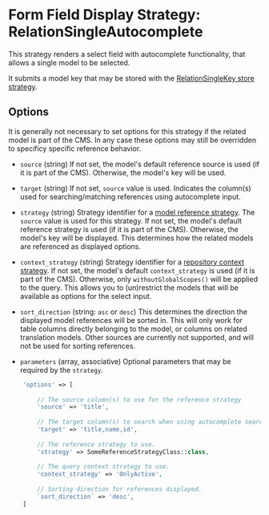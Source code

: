 # Form Field Display Strategy: RelationSingleAutocomplete

This strategy renders a select field with autocomplete functionality, 
that allows a single model to be selected.

It submits a model key that may be stored with the [RelationSingleKey store strategy](../FormFieldStoreStrategies/RelationSingleKey.md).

## Options

It is generally not necessary to set options for this strategy if the related model is part of the CMS.
In any case these options may still be overridden to specificy specific reference behavior.
 
- `source` (string)
    If not set, the model's default reference source is used (if it is part of the CMS). 
    Otherwise, the model's key will be used.
     
- `target` (string)
    If not set, `source` value is used.
    Indicates the column(s) used for searching/matching references using autocomplete input.
    
- `strategy` (string)
    Strategy identifier for a [model reference strategy](../Strategies.md#model-reference-strategies). The `source` value is used for this strategy.
    If not set, the model's default reference strategy is used (if it is part of the CMS). 
    Otherwise, the model's key will be displayed.
    This determines how the related models are referenced as displayed options.
 
 - `context_strategy` (string)
    Strategy identifier for a [repository context strategy](../Strategies.md#repository-context-strategies).
     If not set, the model's default `context_strategy` is used (if it is part of the CMS). 
     Otherwise, only `withoutGlobalScopes()` will be applied to the query.
     This allows you to (un)restrict the models that will be available as options for the select input.

- `sort_direction` (string: `asc` or `desc`)
    This determines the direction the displayed model references will be sorted in. This will only work for table columns directly belonging to the model, or columns on related translation models.
    Other sources are currently not supported, and will not be used for sorting references.
    
- `parameters` (array, associative)
    Optional parameters that may be required by the `strategy`.
    
    
 
 ```php
     'options' => [
     
         // The source column(s) to use for the reference strategy 
         'source' => 'title',
         
         // The target column(s) to search when using autocomplete search strings
         'target' => 'title,name,id',
         
         // The reference strategy to use.
         'strategy' => SomeReferenceStrategyClass::class,
         
         // The query context strategy to use.
         'context_strategy' => 'OnlyActive',
         
         // Sorting direction for references displayed.
         `sort_direction` => 'desc',
     ]
 ```

